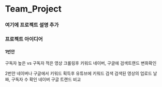 # Team_Project
### 여기에 프로젝트 설명 추가 

### 프로젝트 아이디어
#### 1번안 
구독자 높은 vs 구독자 적은
영상 크롤링후
키워드 네이버, 구글에 검색트랜드 변화확인

2번안
네이버나 구글에서 키워드 획득후
유튜브에 키워드 검색
검색된 영상의 업로드 날짜, 구독자 수 확인
네이버 구글 트랜드 비교
